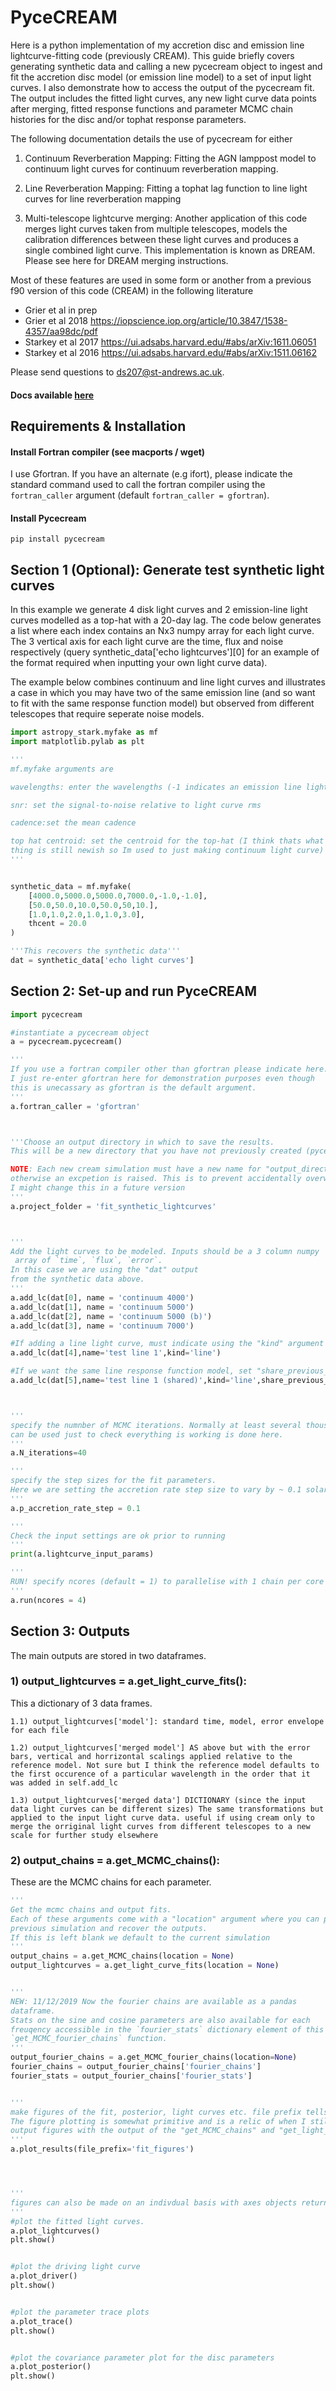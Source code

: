 # PyceCREAM

Here is a python implementation of my accretion disc and emission line lightcurve-fitting code (previously CREAM). This guide briefly covers generating synthetic data and calling a new pycecream object to ingest and fit the accretion disc model (or emission line model) to a set of input light curves. I also demonstrate how to access the output of the pycecream fit. The output includes the fitted light curves, any new light curve data points after merging, fitted response functions and parameter MCMC chain histories for the disc and/or tophat response parameters.


The following documentation details the use of pycecream for either 
1) Continuum Reverberation Mapping: Fitting the AGN lamppost model to continuum light curves for continuum reverberation mapping.

2) Line Reverberation Mapping: Fitting a tophat lag function to line light curves for line reverberation mapping 

3) Multi-telescope lightcurve merging: Another application of this code merges light curves taken from multiple telescopes, models the calibration differences between these light curves and produces a single combined light curve. This implementation is known as DREAM. Please see here for DREAM merging instructions.



Most of these features are used in some form or another from a previous f90 version of this code (CREAM) in the following literature

* Grier et al in prep
* Grier et al 2018    https://iopscience.iop.org/article/10.3847/1538-4357/aa98dc/pdf
* Starkey et al 2017  https://ui.adsabs.harvard.edu/#abs/arXiv:1611.06051
* Starkey et al 2016  https://ui.adsabs.harvard.edu/#abs/arXiv:1511.06162

Please send questions to ds207@st-andrews.ac.uk.

#### Docs available [here](https://dstarkey23.github.io/pycecream/)


## Requirements & Installation

#### Install Fortran compiler (see macports / wget)
I use Gfortran. If you have an alternate (e.g ifort), 
please indicate the standard command used to call 
the fortran compiler using the ```fortran_caller``` argument 
(default ```fortran_caller = gfortran```).

#### Install Pycecream
```
pip install pycecream
```


##  Section 1 (Optional): Generate test synthetic light curves

In this example we generate 4 disk light curves and 2 emission-line light curves modelled as a top-hat with a 20-day lag. The code below generates a list where each index contains an Nx3 numpy array for each light curve. The 3 vertical axis for each light curve are the time, flux and noise respectively (query synthetic_data['echo lightcurves'][0] for an example of the format required when inputting your own light curve data).

The example below combines continuum and line light curves and illustrates a case in which you may have two of the same emission line (and so want to fit with the same response function model) but observed from different telescopes that require seperate noise models.


```python
import astropy_stark.myfake as mf
import matplotlib.pylab as plt

'''
mf.myfake arguments are

wavelengths: enter the wavelengths (-1 indicates an emission line light curve modelled with a top-hat response),

snr: set the signal-to-noise relative to light curve rms

cadence:set the mean cadence

top hat centroid: set the centroid for the top-hat (I think thats what this does but the line lag 
thing is still newish so Im used to just making continuum light curve)
'''


synthetic_data = mf.myfake(
    [4000.0,5000.0,5000.0,7000.0,-1.0,-1.0],
    [50.0,50.0,10.0,50.0,50,10.],
    [1.0,1.0,2.0,1.0,1.0,3.0],
    thcent = 20.0
)

'''This recovers the synthetic data'''
dat = synthetic_data['echo light curves']
```

##  Section 2: Set-up and run PyceCREAM




```python
import pycecream

#instantiate a pycecream object
a = pycecream.pycecream()

'''
If you use a fortran compiler other than gfortran please indicate here.
I just re-enter gfortran here for demonstration purposes even though 
this is unecassary as gfortran is the default argument.
'''
a.fortran_caller = 'gfortran'



'''Choose an output directory in which to save the results. 
This will be a new directory that you have not previously created (pycecream will make it automatically).

NOTE: Each new cream simulation must have a new name for "output_directory argument below 
otherwise an excpetion is raised. This is to prevent accidentally overwriting previous simulations. 
I might change this in a future version 
'''
a.project_folder = 'fit_synthetic_lightcurves'



'''
Add the light curves to be modeled. Inputs should be a 3 column numpy
 array of `time`, `flux`, `error`. 
In this case we are using the "dat" output 
from the synthetic data above.
'''
a.add_lc(dat[0], name = 'continuum 4000')
a.add_lc(dat[1], name = 'continuum 5000')
a.add_lc(dat[2], name = 'continuum 5000 (b)')
a.add_lc(dat[3], name = 'continuum 7000')

#If adding a line light curve, must indicate using the "kind" argument
a.add_lc(dat[4],name='test line 1',kind='line')

#If we want the same line response function model, set "share_previous_lag"=True
a.add_lc(dat[5],name='test line 1 (shared)',kind='line',share_previous_lag=True)



'''
specify the numnber of MCMC iterations. Normally at least several thousand are necessary but shorter numbers 
can be used just to check everything is working is done here.
'''
a.N_iterations=40

'''
specify the step sizes for the fit parameters. 
Here we are setting the accretion rate step size to vary by ~ 0.1 solar masses per year.
'''
a.p_accretion_rate_step = 0.1

'''
Check the input settings are ok prior to running
'''
print(a.lightcurve_input_params)

'''
RUN! specify ncores (default = 1) to parallelise with 1 chain per core
'''
a.run(ncores = 4)
```

## Section 3: Outputs

The main outputs are stored in two dataframes.

### 1) output_lightcurves = a.get_light_curve_fits():
This a dictionary of 3 data frames.

    1.1) output_lightcurves['model']: standard time, model, error envelope for each file

    1.2) output_lightcurves['merged model'] AS above but with the error bars, vertical and horrizontal scalings applied relative to the reference model. Not sure but I think the reference model defaults to the first occurence of a particular wavelength in the order that it was added in self.add_lc

    1.3) output_lightcurves['merged data'] DICTIONARY (since the input data light curves can be different sizes) The same transformations but applied to the input light curve data. useful if using cream only to merge the orriginal light curves from different telescopes to a new scale for further study elsewhere

### 2) output_chains = a.get_MCMC_chains(): 
These are the MCMC chains for each parameter.



```python
'''
Get the mcmc chains and output fits. 
Each of these arguments come with a "location" argument where you can point to a 
previous simulation and recover the outputs. 
If this is left blank we default to the current simulation
'''
output_chains = a.get_MCMC_chains(location = None)
output_lightcurves = a.get_light_curve_fits(location = None)


'''
NEW: 11/12/2019 Now the fourier chains are available as a pandas 
dataframe.
Stats on the sine and cosine parameters are also available for each 
freuqency accessible in the `fourier_stats` dictionary element of this
`get_MCMC_fourier_chains` function.
'''
output_fourier_chains = a.get_MCMC_fourier_chains(location=None)
fourier_chains = output_fourier_chains['fourier_chains']
fourier_stats = output_fourier_chains['fourier_stats']


'''
make figures of the fit, posterior, light curves etc. file prefix tells the code where you want to save the output.
The figure plotting is somewhat primitive and is a relic of when I still used cream. You may prefer to use your own
output figures with the output of the "get_MCMC_chains" and "get_light_curve_fits" functions above.
'''
a.plot_results(file_prefix='fit_figures')




'''
figures can also be made on an indivdual basis with axes objects returned from python plotting functions
'''
#plot the fitted light curves.
a.plot_lightcurves()
plt.show()


#plot the driving light curve
a.plot_driver()
plt.show()


#plot the parameter trace plots
a.plot_trace()
plt.show()


#plot the covariance parameter plot for the disc parameters
a.plot_posterior()
plt.show()


```



